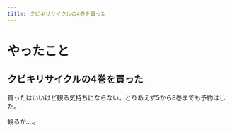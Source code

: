 ```yaml
---
title: クビキリサイクルの4巻を買った
---
```


# やったこと

## クビキリサイクルの4巻を買った

買ったはいいけど観る気持ちにならない。とりあえず5から8巻までも予約はした。

観るか‥‥。
